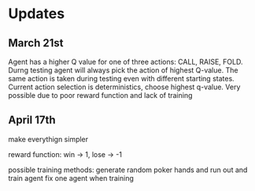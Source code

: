 # Updates
## March 21st
Agent has a higher Q value for one of three actions: CALL, RAISE, FOLD.
Durng testing agent will always pick the action of highest Q-value. 
The same action is taken during testing even with different starting states.
Current action selection is deterministics, choose highest q-value.
Very possible due to poor reward function and lack of training

## April 17th
make everythign simpler

reward function: win -> 1, lose -> -1

possible training methods:
  generate random poker hands and run out and train agent
  fix one agent when training
